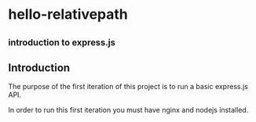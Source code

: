 # hello-relativepath
<small>introduction to express.js</small>
---
## Introduction

The purpose of the first iteration of this project is to run a basic express.js API. 

In order to run this first iteration you must have nginx and nodejs installed. 

